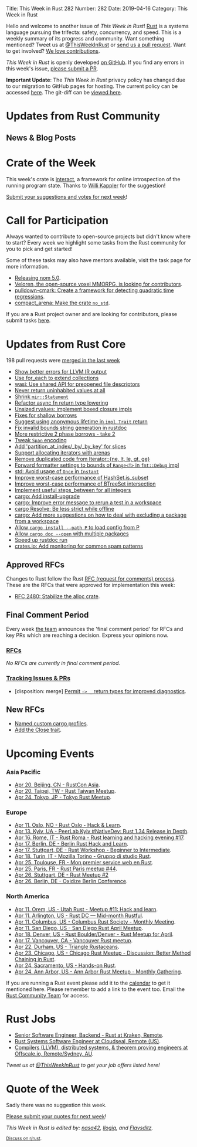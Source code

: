 Title: This Week in Rust 282
Number: 282
Date: 2019-04-16
Category: This Week in Rust

Hello and welcome to another issue of *This Week in Rust*!
[Rust](http://rust-lang.org) is a systems language pursuing the trifecta: safety, concurrency, and speed.
This is a weekly summary of its progress and community.
Want something mentioned? Tweet us at [@ThisWeekInRust](https://twitter.com/ThisWeekInRust) or [send us a pull request](https://github.com/cmr/this-week-in-rust).
Want to get involved? [We love contributions](https://github.com/rust-lang/rust/blob/master/CONTRIBUTING.md).

*This Week in Rust* is openly developed [on GitHub](https://github.com/cmr/this-week-in-rust).
If you find any errors in this week's issue, [please submit a PR](https://github.com/cmr/this-week-in-rust/pulls).

**Important Update**: The *This Week in Rust* privacy policy has changed due to our migration to GitHub pages for hosting. The current policy can be accessed [here](https://this-week-in-rust.org/pages/privacy-policy.html). The git-diff can be [viewed here](https://github.com/cmr/this-week-in-rust/pull/885/files).

# Updates from Rust Community

## News & Blog Posts

# Crate of the Week

This week's crate is [interact](https://github.com/interact-rs/interact), a framework for online introspection of the running program state. Thanks to [Willi Kappler](https://users.rust-lang.org/t/crate-of-the-week/2704/513) for the suggestion!

[Submit your suggestions and votes for next week][submit_crate]!

[submit_crate]: https://users.rust-lang.org/t/crate-of-the-week/2704

# Call for Participation

Always wanted to contribute to open-source projects but didn't know where to start?
Every week we highlight some tasks from the Rust community for you to pick and get started!

Some of these tasks may also have mentors available, visit the task page for more information.

* [Releasing nom 5.0](https://www.reddit.com/r/rust/comments/ba366j/call_for_help_releasing_nom_50/).
* [Veloren, the open-source voxel MMORPG, is looking for contributors](https://veloren.net/).
* [pulldown-cmark: Create a framework for detecting quadratic time regressions](https://github.com/raphlinus/pulldown-cmark/issues/257).
* [compact_arena: Make the crate `no_std`](https://github.com/llogiq/compact_arena/issues/1).

If you are a Rust project owner and are looking for contributors, please submit tasks [here][guidelines].

[guidelines]: https://users.rust-lang.org/t/twir-call-for-participation/4821

# Updates from Rust Core

198 pull requests were [merged in the last week][merged]

[merged]: https://github.com/search?q=is%3Apr+org%3Arust-lang+is%3Amerged+merged%3A2019-04-01..2019-04-08

* [Show better errors for LLVM IR output](https://github.com/rust-lang/rust/pull/59744)
* [Use for_each to extend collections](https://github.com/rust-lang/rust/pull/59740)
* [wasi: Use shared API for preopened file descriptors](https://github.com/rust-lang/rust/pull/59727)
* [Never return uninhabited values at all](https://github.com/rust-lang/rust/pull/59639)
* [Shrink `mir::Statement`](https://github.com/rust-lang/rust/pull/59630)
* [Refactor async fn return type lowering](https://github.com/rust-lang/rust/pull/59286)
* [Unsized rvalues: implement boxed closure impls](https://github.com/rust-lang/rust/pull/59500)
* [Fixes for shallow borrows](https://github.com/rust-lang/rust/pull/59585)
* [Suggest using anonymous lifetime in `impl Trait` return](https://github.com/rust-lang/rust/pull/58919)
* [Fix invalid bounds string generation in rustdoc](https://github.com/rust-lang/rust/pull/58894)
* [More restrictive 2 phase borrows - take 2](https://github.com/rust-lang/rust/pull/58739)
* [Tweak `Span` encoding](https://github.com/rust-lang/rust/pull/58458)
* [Add 'partition_at_index/_by/_by_key' for slices](https://github.com/rust-lang/rust/pull/55448)
* [Support allocating iterators with arenas](https://github.com/rust-lang/rust/pull/59533)
* [Remove duplicated code from Iterator::{ne, lt, le, gt, ge}](https://github.com/rust-lang/rust/pull/59262)
* [Forward formatter settings to bounds of `Range<T>` in `fmt::Debug` impl](https://github.com/rust-lang/rust/pull/59596)
* [std: Avoid usage of `Once` in `Instant`](https://github.com/rust-lang/rust/pull/59676)
* [Improve worst-case performance of HashSet.is_subset](https://github.com/rust-lang/rust/pull/59665)
* [Improve worst-case performance of BTreeSet intersection](https://github.com/rust-lang/rust/pull/59186)
* [Implement useful steps_between for all integers](https://github.com/rust-lang/rust/pull/59444)
* [cargo: Add install-upgrade](https://github.com/rust-lang/cargo/pull/6798)
* [cargo: Improve error message to rerun a test in a workspace](https://github.com/rust-lang/cargo/pull/6824)
* [cargo Resolve: Be less strict while offline](https://github.com/rust-lang/cargo/pull/6814)
* [cargo: Add more suggestions on how to deal with excluding a package from a workspace](https://github.com/rust-lang/cargo/pull/6805)
* [Allow `cargo install --path P` to load config from P](https://github.com/rust-lang/cargo/pull/6804)
* [Allow `cargo doc --open` with multiple packages](https://github.com/rust-lang/cargo/pull/6803)
* [Speed up rustdoc run](https://github.com/rust-lang/rust/pull/59452)
* [crates.io: Add monitoring for common spam patterns](https://github.com/rust-lang/crates.io/pull/1678)

## Approved RFCs

Changes to Rust follow the Rust [RFC (request for comments)
process](https://github.com/rust-lang/rfcs#rust-rfcs). These
are the RFCs that were approved for implementation this week:

* [RFC 2480: Stabilize the alloc crate](https://github.com/rust-lang/rfcs/pull/2480).

## Final Comment Period

Every week [the team](https://www.rust-lang.org/team.html) announces the
'final comment period' for RFCs and key PRs which are reaching a
decision. Express your opinions now.

### [RFCs](https://github.com/rust-lang/rfcs/labels/final-comment-period)

*No RFCs are currently in final comment period.*

### [Tracking Issues & PRs](https://github.com/rust-lang/rust/labels/final-comment-period)

* [disposition: merge] [Permit `-> _` return types for improved diagnostics](https://github.com/rust-lang/rust/issues/56132).

## New RFCs

* [Named custom cargo profiles](https://github.com/rust-lang/rfcs/pull/2678).
* [Add the Close trait](https://github.com/rust-lang/rfcs/pull/2677).

# Upcoming Events

### Asia Pacific

* [Apr 20. Beijing, CN - RustCon Asia](https://rustcon.asia/).
* [Apr 20. Taipei, TW - Rust Taiwan Meetup](https://www.facebook.com/events/400895290642737/).
* [Apr 24. Tokyo, JP - Tokyo Rust Meetup](https://rust.connpass.com/event/125666/).

### Europe

* [Apr 11. Oslo, NO - Rust Oslo - Hack & Learn](https://www.meetup.com/Rust-Oslo/events/260244075/).
* [Apr 13. Kyiv, UA - PeerLab Kyiv #NativeDev: Rust 1.34 Release in Depth](https://www.meetup.com/PeerLab-Native-Developers/events/260050471/).
* [Apr 16. Rome, IT - Rust Roma - Rust learning and hacking evening #17](https://www.meetup.com/Rust-Roma/events/260430915/).
* [Apr 17. Berlin, DE - Berlin Rust Hack and Learn](https://www.meetup.com/opentechschool-berlin/events/gkkttqyzgbwb/).
* [Apr 17. Stuttgart, DE - Rust Workshop - Beginner to Intermediate](https://www.meetup.com/Rust-Community-Stuttgart/events/260337649/).
* [Apr 18. Turin, IT - Mozilla Torino - Gruppo di studio Rust](https://www.meetup.com/Mozilla-Torino/events/ktqcpqyzgbhc/).
* [Apr 25. Toulouse, FR - Mon premier service web en Rust](https://www.meetup.com/Toulouse-Rust-Meetup/events/260218832).
* [Apr 25. Paris, FR - Rust Paris meetup #44](https://www.meetup.com/Rust-Paris/events/260443108/).
* [Apr 26. Stuttgart, DE - Rust Meetup #2](https://gettogether.community/rust-stuttgart/)
* [Apr 26. Berlin, DE - Oxidize Berlin Conference](https://oxidizeconf.com/).

### North America

* [Apr 11. Orem, US - Utah Rust - Meetup #11: Hack and learn](https://www.meetup.com/utah-rust/events/260015102/).
* [Apr 11. Arlington, US - Rust DC — Mid-month Rustful](https://www.meetup.com/RustDC/events/259782531).
* [Apr 11. Columbus, US - Columbus Rust Society - Monthly Meeting](https://www.meetup.com/columbus-rs/events/dbcfrpyzgbpb/).
* [Apr 11. San Diego, US - San Diego Rust April Meetup](https://www.meetup.com/San-Diego-Rust/events/260346466/).
* [Apr 18. Denver, US - Rust Boulder/Denver - Rust Meetup for April](https://www.meetup.com/Rust-Boulder-Denver/events/259124388/).
* [Apr 17. Vancouver, CA - Vancouver Rust meetup](https://www.meetup.com/Vancouver-Rust/events/gqbksqyzgbwb/).
* [Apr 22. Durham, US - Triangle Rustaceans](https://www.meetup.com/triangle-rustaceans/events/mfglwpyzgbdc/).
* [Apr 23. Chicago, US - Chicago Rust Meetup - Discussion: Better Method Chaining in Rust](https://www.meetup.com/Chicago-Rust-Meetup/events/260321118).
* [Apr 24. Sacramento, US - Hands-on Rust](https://www.meetup.com/Rust-Sacramento/events/260347016/).
* [Apr 24. Ann Arbor, US - Ann Arbor Rust Meetup - Monthly Gathering](https://www.meetup.com/Ann-Arbor-Rust-Meetup/events/vsncvqyzgbgc/).

If you are running a Rust event please add it to the [calendar] to get
it mentioned here. Please remember to add a link to the event too.
Email the [Rust Community Team][community] for access.

[calendar]: https://www.google.com/calendar/embed?src=apd9vmbc22egenmtu5l6c5jbfc%40group.calendar.google.com
[community]: mailto:community-team@rust-lang.org

# Rust Jobs

* [Senior Software Engineer, Backend - Rust at Kraken, Remote](https://jobs.lever.co/kraken/4c864c8f-bde6-443d-b521-dd90df0e9105).
* [Rust Systems Software Engineer at Cloudseal, Remote (US)](https://www.cloudseal.io/hiring/rust-systems-software-engineer-sp19).
* [Compilers (LLVM), distributed systems, & theorem proving engineers at Offscale.io, Remote/Sydney, AU](https://www.reddit.com/r/rust/comments/bb33yo/job_compilers_llvm_distributed_systems_theorem/).

*Tweet us at [@ThisWeekInRust](https://twitter.com/ThisWeekInRust) to get your job offers listed here!*

# Quote of the Week

Sadly there was no suggestion this week.

[Please submit your quotes for next week](http://users.rust-lang.org/t/twir-quote-of-the-week/328)!

*This Week in Rust is edited by: [nasa42](https://github.com/nasa42), [llogiq](https://github.com/llogiq), and [Flavsditz](https://github.com/Flavsditz).*

<small>[Discuss on r/rust]().</small>
